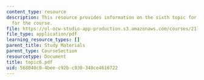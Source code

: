 ```yaml
---
content_type: resource
description: This resource provides information on the sixth topic for discussion
  for the course.
file: https://ol-ocw-studio-app-production.s3.amazonaws.com/courses/21l-004-major-poets-fall-2001/568040c04beec92bc930340ce4616722_topic6.pdf
file_type: application/pdf
learning_resource_types: []
parent_title: Study Materials
parent_type: CourseSection
resourcetype: Document
title: topic6.pdf
uid: 568040c0-4bee-c92b-c930-340ce4616722
---
```

